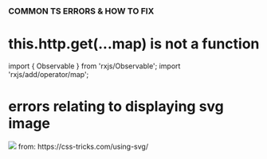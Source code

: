 ### COMMON TS ERRORS & HOW TO FIX ###

# this.http.get(...map) is not a function #
import { Observable } from  'rxjs/Observable';
import 'rxjs/add/operator/map';

# errors relating to displaying svg image #
<img src="{{s.svg}}" onerror="this.onerror=null; this.src='https://am.greengeeks.com/includes/img/logo.png'">
from: https://css-tricks.com/using-svg/

